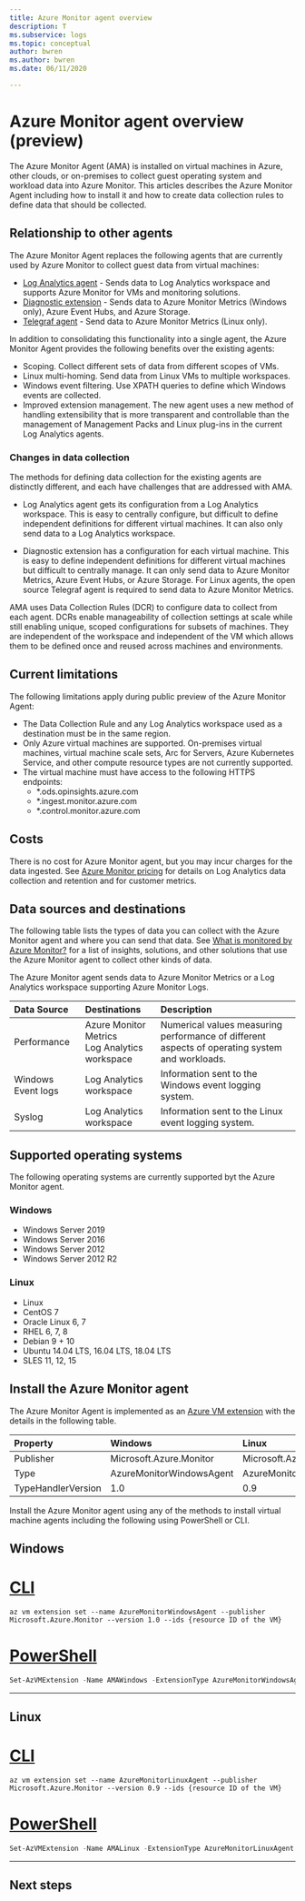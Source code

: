 ```yaml
---
title: Azure Monitor agent overview
description: T
ms.subservice: logs
ms.topic: conceptual
author: bwren
ms.author: bwren
ms.date: 06/11/2020

---
```


# Azure Monitor agent overview (preview)
The Azure Monitor Agent (AMA) is installed on virtual machines in Azure, other clouds, or on-premises to collect guest operating system and workload data into Azure Monitor. This articles describes the Azure Monitor Agent including how to install it and how to create data collection rules to define data that should be collected.


## Relationship to other agents
The Azure Monitor Agent replaces the following agents that are currently used by Azure Monitor to collect guest data from virtual machines:

- [Log Analytics agent](log-analytics-agent.md) - Sends data to Log Analytics workspace and supports Azure Monitor for VMs and monitoring solutions.
- [Diagnostic extension](diagnostics-extension-overview.md) - Sends data to Azure Monitor Metrics (Windows only), Azure Event Hubs, and Azure Storage.
- [Telegraf agent](collect-custom-metrics-linux-telegraf.md) - Send data to Azure Monitor Metrics (Linux only).

In addition to consolidating this functionality into a single agent, the Azure Monitor Agent provides the following benefits over the existing agents:

- Scoping. Collect different sets of data from different scopes of VMs.  
- Linux multi-homing. Send data from Linux VMs to multiple workspaces.
- Windows event filtering. Use XPATH queries to define which Windows events are collected.
- Improved extension management. The new agent uses a new method of handling extensibility that is more transparent and controllable than the management of Management Packs and Linux plug-ins in the current Log Analytics agents.

### Changes in data collection
The methods for defining data collection for the existing agents are distinctly different, and each have challenges that are addressed with AMA.

- Log Analytics agent gets its configuration from a Log Analytics workspace. This is easy to centrally configure, but difficult to define independent definitions for different virtual machines. It can also only send data to a Log Analytics workspace.

- Diagnostic extension has a configuration for each virtual machine. This is easy to define independent definitions for different virtual machines but difficult to centrally manage. It can only send data to Azure Monitor Metrics, Azure Event Hubs, or Azure Storage. For Linux agents, the open source Telegraf agent is required to send data to Azure Monitor Metrics.

AMA uses Data Collection Rules (DCR) to configure data to collect from each agent. DCRs enable manageability of collection settings at scale while still enabling unique, scoped configurations for subsets of machines. They are independent of the workspace and independent of the VM which allows them to be defined once and reused across machines and environments.


## Current limitations
The following limitations apply during public preview of the Azure Monitor Agent:

- The Data Collection Rule and any Log Analytics workspace used as a destination must be in the same region.
- Only Azure virtual machines are supported. On-premises virtual machines, virtual machine scale sets, Arc for Servers, Azure Kubernetes Service, and other compute resource types are not currently supported.
- The virtual machine must have access to the following HTTPS endpoints:
  - *.ods.opinsights.azure.com
  - *.ingest.monitor.azure.com
  - *.control.monitor.azure.com



## Costs
There is no cost for Azure Monitor agent, but you may incur charges for the data ingested. See [Azure Monitor pricing](https://azure.microsoft.com/pricing/details/monitor/) for details on Log Analytics data collection and retention and for customer metrics.

## Data sources and destinations
The following table lists the types of data you can collect with the Azure Monitor agent and where you can send that data. See [What is monitored by Azure Monitor?](../monitor-reference.md) for a list of insights, solutions, and other solutions that use the Azure Monitor agent to collect other kinds of data.


The Azure Monitor agent sends data to Azure Monitor Metrics or a Log Analytics workspace supporting Azure Monitor Logs.

| Data Source | Destinations | Description |
|:---|:---|:---|
| Performance        | Azure Monitor Metrics<br>Log Analytics workspace | Numerical values measuring performance of different aspects of operating system and workloads. |
| Windows Event logs | Log Analytics workspace | Information sent to the Windows event logging system. |
| Syslog             | Log Analytics workspace | Information sent to the Linux event logging system. |


## Supported operating systems
The following operating systems are currently supported byt the Azure Monitor agent.

### Windows 
  - Windows Server 2019
  - Windows Server 2016
  - Windows Server 2012
  - Windows Server 2012 R2

### Linux
  - Linux
  - CentOS 7
  - Oracle Linux 6, 7
  - RHEL 6, 7, 8
  - Debian 9 + 10
  - Ubuntu 14.04 LTS, 16.04 LTS, 18.04 LTS
  - SLES 11, 12, 15

## Install the Azure Monitor agent
The Azure Monitor Agent is implemented as an [Azure VM extension](../../virtual-machines/extensions/overview.md) with the details in the following table. 

| Property | Windows | Linux |
|:---|:---|:---|
| Publisher | Microsoft.Azure.Monitor  | Microsoft.Azure.Monitor |
| Type      | AzureMonitorWindowsAgent | AzureMonitorLinuxAgent  |
| TypeHandlerVersion  | 1.0 | 0.9 |

Install the Azure Monitor agent using any of the methods to install virtual machine agents including the following using PowerShell or CLI.

## Windows

# [CLI](#tab/CLI1)

```azurecli
az vm extension set --name AzureMonitorWindowsAgent --publisher Microsoft.Azure.Monitor --version 1.0 --ids {resource ID of the VM}

```

# [PowerShell](#tab/PowerShell1)

```powershell
Set-AzVMExtension -Name AMAWindows -ExtensionType AzureMonitorWindowsAgent -Publisher Microsoft.Azure.Monitor -Version 1.0 -ResourceGroupName {Resource Group Name} -VMName {VM name} -Location eastus
```
---


## Linux

# [CLI](#tab/CLI2)

```azurecli
az vm extension set --name AzureMonitorLinuxAgent --publisher Microsoft.Azure.Monitor --version 0.9 --ids {resource ID of the VM}

```

# [PowerShell](#tab/PowerShell2)

```powershell
Set-AzVMExtension -Name AMALinux -ExtensionType AzureMonitorLinuxAgent -Publisher Microsoft.Azure.Monitor -Version 0.9 -ResourceGroupName {Resource Group Name} -VMName {VM name} -Location eastus
```
---

## Next steps

